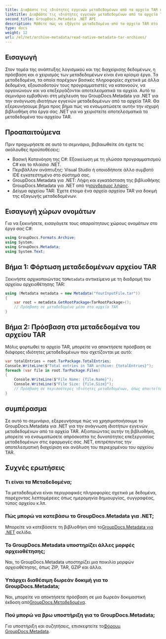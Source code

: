 ```yaml
---
title: Διαβάστε τις ιδιότητες εγγενών μεταδεδομένων από τα αρχεία TAR στο .NET
linktitle: Διαβάστε τις ιδιότητες εγγενών μεταδεδομένων από τα αρχεία TAR στο .NET
second_title: GroupDocs.Metadata .NET API
description: Μάθετε πώς να εξάγετε μεταδεδομένα από τα αρχεία TAR στο .NET χρησιμοποιώντας το GroupDocs.Metadata. Αυτό το σεμινάριο σας καθοδηγεί στη διαδικασία βήμα προς βήμα.
type: docs
weight: 12
url: /el/net/archive-metadata/read-native-metadata-tar-archives/
---
```

## Εισαγωγή
Στον τομέα της ανάπτυξης λογισμικού και της διαχείρισης δεδομένων, η πρόσβαση και ο χειρισμός των μεταδεδομένων είναι ένα κρίσιμο έργο. Τα μεταδεδομένα, τα οποία παρέχουν βασικές πληροφορίες σχετικά με άλλα δεδομένα, εξουσιοδοτούν τους προγραμματιστές να κατανοούν, να οργανώνουν και να επεξεργάζονται αποτελεσματικά τα αρχεία. Αυτό το σεμινάριο εμβαθύνει στη μόχλευση του GroupDocs.Metadata για .NET για την ανάγνωση ιδιοτήτων εγγενών μεταδεδομένων από τα αρχεία TAR. Θα εξερευνήσουμε βήμα προς βήμα πώς να ενσωματώσετε αυτήν την ισχυρή βιβλιοθήκη στα έργα σας .NET για να χειριστείτε αποτελεσματικά τα μεταδεδομένα του αρχείου TAR.
## Προαπαιτούμενα
Πριν προχωρήσετε σε αυτό το σεμινάριο, βεβαιωθείτε ότι έχετε τις ακόλουθες προϋποθέσεις:
- Βασική Κατανόηση της C#: Εξοικείωση με τη γλώσσα προγραμματισμού C# και το πλαίσιο .NET.
- Περιβάλλον ανάπτυξης: Visual Studio ή οποιοδήποτε άλλο συμβατό IDE εγκατεστημένο στο σύστημά σας.
-  GroupDocs.Metadata για .NET: Λήψη και εγκατάσταση της βιβλιοθήκης GroupDocs.Metadata για .NET από τη[σύνδεσμος λήψης](https://releases.groupdocs.com/metadata/net/).
- Δείγμα αρχείου TAR: Έχετε έτοιμο ένα αρχείο αρχείου TAR για δοκιμή της εξαγωγής μεταδεδομένων.

## Εισαγωγή χώρων ονομάτων
Για να ξεκινήσετε, εισαγάγετε τους απαραίτητους χώρους ονομάτων στο έργο σας C#:
```csharp
using GroupDocs.Formats.Archive;
using System;
using GroupDocs.Metadata;
using System.Text;
```
## Βήμα 1: Φόρτωση μεταδεδομένων αρχείου TAR
 Ξεκινήστε αρχικοποιώντας το`Metadata` αντικείμενο με τη διαδρομή του αρχείου αρχειοθέτησης TAR:
```csharp
using (Metadata metadata = new Metadata("YourInputFile.tar"))
{
    var root = metadata.GetRootPackage<TarRootPackage>();
    // Πρόσβαση σε μεταδεδομένα μέσα στο αρχείο TAR
}
```
## Βήμα 2: Πρόσβαση στα μεταδεδομένα του αρχείου TAR
Μόλις φορτωθεί το αρχείο TAR, μπορείτε να αποκτήσετε πρόσβαση σε διάφορες ιδιότητες μεταδεδομένων που σχετίζονται με αυτό:
```csharp
var totalEntries = root.TarPackage.TotalEntries;
Console.WriteLine($"Total entries in TAR archive: {totalEntries}");
foreach (var file in root.TarPackage.Files)
{
    Console.WriteLine($"File Name: {file.Name}");
    Console.WriteLine($"File Size: {file.Size}");
    // Πρόσβαση σε περισσότερες ιδιότητες μεταδεδομένων, όπως απαιτείται
}
```

## συμπέρασμα
Σε αυτό το σεμινάριο, εξερευνήσαμε πώς να χρησιμοποιήσουμε το GroupDocs.Metadata για .NET για την ανάγνωση ιδιοτήτων εγγενών μεταδεδομένων από τα αρχεία TAR. Αξιοποιώντας αυτήν τη βιβλιοθήκη, μπορείτε να ενσωματώσετε απρόσκοπτα τις δυνατότητες επεξεργασίας μεταδεδομένων στις εφαρμογές σας .NET, επιτρέποντας την αποτελεσματική διαχείριση και ανάλυση του περιεχομένου του αρχείου TAR.

## Συχνές ερωτήσεις
### Τι είναι τα Μεταδεδομένα;
Τα μεταδεδομένα είναι περιγραφικές πληροφορίες σχετικά με δεδομένα, παρέχοντας λεπτομέρειες όπως ημερομηνία δημιουργίας, συγγραφέας, τύπος αρχείου κ.λπ.
### Πώς μπορώ να κατεβάσω το GroupDocs.Metadata για .NET;
 Μπορείτε να κατεβάσετε τη βιβλιοθήκη από το[GroupDocs.Metadata για .NET](https://releases.groupdocs.com/metadata/net/) σελίδα.
### Το GroupDocs.Metadata υποστηρίζει άλλες μορφές αρχειοθέτησης;
Ναι, το GroupDocs.Metadata υποστηρίζει μια ποικιλία μορφών αρχειοθέτησης, όπως ZIP, TAR, GZIP και άλλα.
### Υπάρχει διαθέσιμη δωρεάν δοκιμή για το GroupDocs.Metadata;
 Ναι, μπορείτε να αποκτήσετε πρόσβαση σε μια δωρεάν δοκιμαστική έκδοση από[GroupDocs.Μεταδεδομένα](https://releases.groupdocs.com/).
### Πού μπορώ να βρω υποστήριξη για το GroupDocs.Metadata;
 Για υποστήριξη και συζητήσεις, επισκεφτείτε το[Φόρουμ GroupDocs.Metadata](https://forum.groupdocs.com/c/metadata/14).